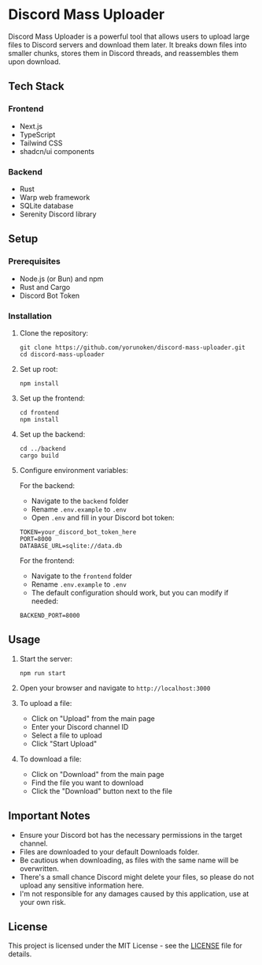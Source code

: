 # Discord Mass Uploader

Discord Mass Uploader is a powerful tool that allows users to upload large files to Discord servers and download them later. It breaks down files into smaller chunks, stores them in Discord threads, and reassembles them upon download.

## Tech Stack

### Frontend
- Next.js
- TypeScript
- Tailwind CSS
- shadcn/ui components

### Backend
- Rust
- Warp web framework
- SQLite database
- Serenity Discord library

## Setup

### Prerequisites
- Node.js (or Bun) and npm
- Rust and Cargo
- Discord Bot Token

### Installation

1. Clone the repository:
   ```
   git clone https://github.com/yorunoken/discord-mass-uploader.git
   cd discord-mass-uploader
   ```

2. Set up root:
    ```
    npm install
    ```


3. Set up the frontend:
   ```
   cd frontend
   npm install
   ```

4. Set up the backend:
   ```
   cd ../backend
   cargo build
   ```

5. Configure environment variables:

   For the backend:
   - Navigate to the `backend` folder
   - Rename `.env.example` to `.env`
   - Open `.env` and fill in your Discord bot token:
    ```
    TOKEN=your_discord_bot_token_here
    PORT=8000
    DATABASE_URL=sqlite://data.db
    ```

   For the frontend:
   - Navigate to the `frontend` folder
   - Rename `.env.example` to `.env`
   - The default configuration should work, but you can modify if needed:
    ```
    BACKEND_PORT=8000
    ```

## Usage

1. Start the server:
   ```
   npm run start
   ```

3. Open your browser and navigate to `http://localhost:3000`

4. To upload a file:
   - Click on "Upload" from the main page
   - Enter your Discord channel ID
   - Select a file to upload
   - Click "Start Upload"

5. To download a file:
   - Click on "Download" from the main page
   - Find the file you want to download
   - Click the "Download" button next to the file

## Important Notes

- Ensure your Discord bot has the necessary permissions in the target channel.
- Files are downloaded to your default Downloads folder.
- Be cautious when downloading, as files with the same name will be overwritten.
- There's a small chance Discord might delete your files, so please do not upload any sensitive information here.
- I'm not responsible for any damages caused by this application, use at your own risk.

## License

This project is licensed under the MIT License - see the [LICENSE](LICENSE) file for details.
